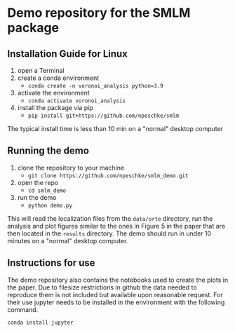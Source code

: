# Demo repository for the SMLM package

## Installation Guide for Linux
1. open a Terminal 
2. create a conda environment
   - `conda create -n voronoi_analysis python=3.9`
3. activate the environment
   - `conda activate voronoi_analysis`
4. install the package via pip
   - `pip install git+https://github.com/npeschke/smlm`

The typical install time is less than 10 min on a "normal" desktop computer

## Running the demo
1. clone the repository to your machine
   - `git clone https://github.com/npeschke/smlm_demo.git`
2. open the repo
   - `cd smlm_demo`
3. run the demo
   - `python demo.py`

This will read the localization files from the `data/orte` directory,
run the analysis and plot figures similar to the ones in Figure 5
in the paper that are then located in the `results` directory.
The demo should run in under 10 minutes on a "normal" desktop
computer.

## Instructions for use
The demo repository also contains the notebooks used to create
the plots in the paper. Due to filesize restrictions in github the
data needed to reproduce them is not included but available upon
reasonable request. For their use jupyter needs to be installed
in the environment with the following command.
```bash
conda install jupyter
```
